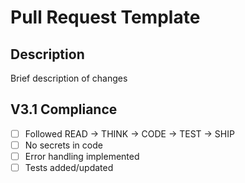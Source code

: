# Pull Request Template

## Description
Brief description of changes

## V3.1 Compliance
- [ ] Followed READ → THINK → CODE → TEST → SHIP
- [ ] No secrets in code
- [ ] Error handling implemented
- [ ] Tests added/updated
